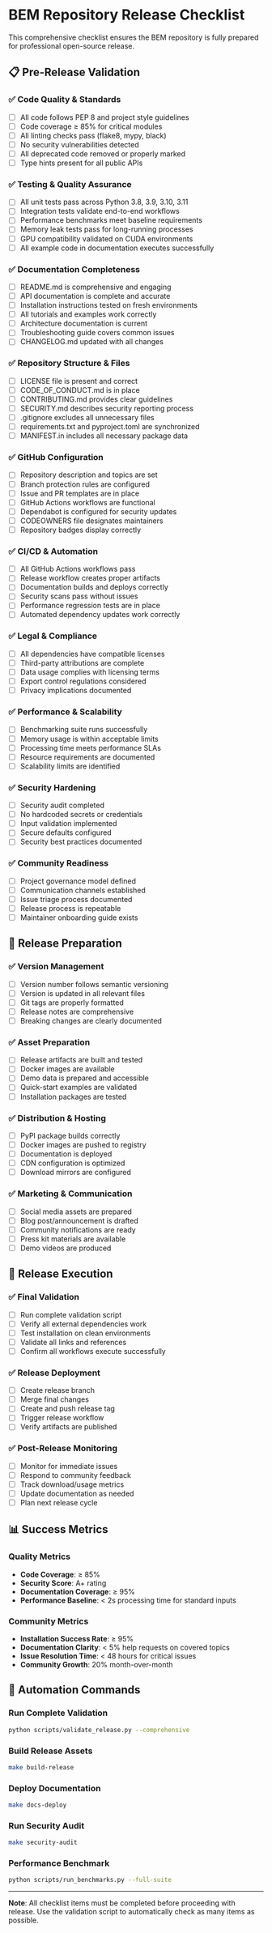 # BEM Repository Release Checklist

This comprehensive checklist ensures the BEM repository is fully prepared for professional open-source release.

## 📋 Pre-Release Validation

### ✅ Code Quality & Standards
- [ ] All code follows PEP 8 and project style guidelines
- [ ] Code coverage ≥ 85% for critical modules
- [ ] All linting checks pass (flake8, mypy, black)
- [ ] No security vulnerabilities detected
- [ ] All deprecated code removed or properly marked
- [ ] Type hints present for all public APIs

### ✅ Testing & Quality Assurance
- [ ] All unit tests pass across Python 3.8, 3.9, 3.10, 3.11
- [ ] Integration tests validate end-to-end workflows
- [ ] Performance benchmarks meet baseline requirements
- [ ] Memory leak tests pass for long-running processes
- [ ] GPU compatibility validated on CUDA environments
- [ ] All example code in documentation executes successfully

### ✅ Documentation Completeness
- [ ] README.md is comprehensive and engaging
- [ ] API documentation is complete and accurate
- [ ] Installation instructions tested on fresh environments
- [ ] All tutorials and examples work correctly
- [ ] Architecture documentation is current
- [ ] Troubleshooting guide covers common issues
- [ ] CHANGELOG.md updated with all changes

### ✅ Repository Structure & Files
- [ ] LICENSE file is present and correct
- [ ] CODE_OF_CONDUCT.md is in place
- [ ] CONTRIBUTING.md provides clear guidelines
- [ ] SECURITY.md describes security reporting process
- [ ] .gitignore excludes all unnecessary files
- [ ] requirements.txt and pyproject.toml are synchronized
- [ ] MANIFEST.in includes all necessary package data

### ✅ GitHub Configuration
- [ ] Repository description and topics are set
- [ ] Branch protection rules are configured
- [ ] Issue and PR templates are in place
- [ ] GitHub Actions workflows are functional
- [ ] Dependabot is configured for security updates
- [ ] CODEOWNERS file designates maintainers
- [ ] Repository badges display correctly

### ✅ CI/CD & Automation
- [ ] All GitHub Actions workflows pass
- [ ] Release workflow creates proper artifacts
- [ ] Documentation builds and deploys correctly
- [ ] Security scans pass without issues
- [ ] Performance regression tests are in place
- [ ] Automated dependency updates work correctly

### ✅ Legal & Compliance
- [ ] All dependencies have compatible licenses
- [ ] Third-party attributions are complete
- [ ] Data usage complies with licensing terms
- [ ] Export control regulations considered
- [ ] Privacy implications documented

### ✅ Performance & Scalability
- [ ] Benchmarking suite runs successfully
- [ ] Memory usage is within acceptable limits
- [ ] Processing time meets performance SLAs
- [ ] Resource requirements are documented
- [ ] Scalability limits are identified

### ✅ Security Hardening
- [ ] Security audit completed
- [ ] No hardcoded secrets or credentials
- [ ] Input validation implemented
- [ ] Secure defaults configured
- [ ] Security best practices documented

### ✅ Community Readiness
- [ ] Project governance model defined
- [ ] Communication channels established
- [ ] Issue triage process documented
- [ ] Release process is repeatable
- [ ] Maintainer onboarding guide exists

## 🚀 Release Preparation

### ✅ Version Management
- [ ] Version number follows semantic versioning
- [ ] Version is updated in all relevant files
- [ ] Git tags are properly formatted
- [ ] Release notes are comprehensive
- [ ] Breaking changes are clearly documented

### ✅ Asset Preparation
- [ ] Release artifacts are built and tested
- [ ] Docker images are available
- [ ] Demo data is prepared and accessible
- [ ] Quick-start examples are validated
- [ ] Installation packages are tested

### ✅ Distribution & Hosting
- [ ] PyPI package builds correctly
- [ ] Docker images are pushed to registry
- [ ] Documentation is deployed
- [ ] CDN configuration is optimized
- [ ] Download mirrors are configured

### ✅ Marketing & Communication
- [ ] Social media assets are prepared
- [ ] Blog post/announcement is drafted
- [ ] Community notifications are ready
- [ ] Press kit materials are available
- [ ] Demo videos are produced

## 🎯 Release Execution

### ✅ Final Validation
- [ ] Run complete validation script
- [ ] Verify all external dependencies work
- [ ] Test installation on clean environments
- [ ] Validate all links and references
- [ ] Confirm all workflows execute successfully

### ✅ Release Deployment
- [ ] Create release branch
- [ ] Merge final changes
- [ ] Create and push release tag
- [ ] Trigger release workflow
- [ ] Verify artifacts are published

### ✅ Post-Release Monitoring
- [ ] Monitor for immediate issues
- [ ] Respond to community feedback
- [ ] Track download/usage metrics
- [ ] Update documentation as needed
- [ ] Plan next release cycle

## 📊 Success Metrics

### Quality Metrics
- **Code Coverage**: ≥ 85%
- **Security Score**: A+ rating
- **Documentation Coverage**: ≥ 95%
- **Performance Baseline**: < 2s processing time for standard inputs

### Community Metrics
- **Installation Success Rate**: ≥ 95%
- **Documentation Clarity**: < 5% help requests on covered topics
- **Issue Resolution Time**: < 48 hours for critical issues
- **Community Growth**: 20% month-over-month

## 🔧 Automation Commands

### Run Complete Validation
```bash
python scripts/validate_release.py --comprehensive
```

### Build Release Assets
```bash
make build-release
```

### Deploy Documentation
```bash
make docs-deploy
```

### Run Security Audit
```bash
make security-audit
```

### Performance Benchmark
```bash
python scripts/run_benchmarks.py --full-suite
```

---

**Note**: All checklist items must be completed before proceeding with release. Use the validation script to automatically check as many items as possible.